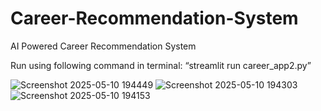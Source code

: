 # Career-Recommendation-System
AI Powered Career Recommendation System
<p>Run using following command in terminal: “streamlit run career_app2.py”
</p>

![Screenshot 2025-05-10 194449](https://github.com/user-attachments/assets/466c5382-9e9d-44ee-923e-da140d26fb16)
![Screenshot 2025-05-10 194303](https://github.com/user-attachments/assets/1b6dff3c-24fe-4037-978d-fe79dc386728)
![Screenshot 2025-05-10 194153](https://github.com/user-attachments/assets/733a1a49-e0fe-4477-912c-8403782d3034)
